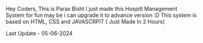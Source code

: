 Hey Coders, This is Paras Bisht 
I just made this Hospitl Management System for fun may be i can upgrade it to advance version :D
This system is based on HTML, CSS and JAVASCRPIT ( Just Made In 2 Hours)

Last Update - 05-06-2024 
